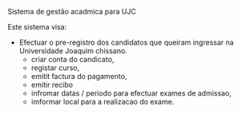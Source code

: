 Sistema de gestão acadmica para UJC

Este sistema visa:
  - Efectuar o pre-registro dos candidatos que queiram ingressar na Universidade Joaquim chissano.
      - criar conta do candicato,
      - registar curso,
      - emitit factura do pagamento,
      - emitir recibo
      - infromar datas / periodo para efectuar exames de admissao,
      - imformar local para a realizacao do exame.
